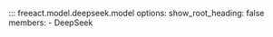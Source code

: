 ::: freeact.model.deepseek.model
    options:
      show_root_heading: false
      members:
      - DeepSeek
